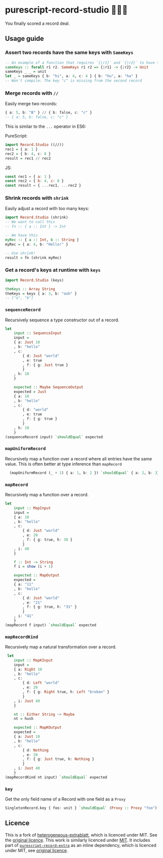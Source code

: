 # purescript-record-studio 📀📀📀

You finally scored a record deal.

## Usage guide

### Assert two records have the same keys with `SameKeys`

```purescript
-- An example of a function that requires `{|r1}` and `{|r2}` to have the same keys
sameKeys :: forall r1 r2. SameKeys r1 r2 => {|r1} -> {|r2} -> Unit
sameKeys _ _ = unit
let _ = sameKeys { b: "hi", a: 4, c: 4 } { b: "hu", a: "ha" }
-- Won't compile: The key "c" is missing from the second record
```

### Merge records with `//`
Easily merge two records:

```purescript
{ a: 5, b: "B" } // { b: false, c: "c" }
-- { a: 5, b: false, c: "c" }
```

This is similar to the `...` operator in ES6:

PureScript:
```purescript
import Record.Studio ((//))
rec1 = { a: 1 }
rec2 = { b: 4, c: 8 }
result = rec1 // rec2
```

JS:
```js
const rec1 = { a: 1 }
const rec2 = { b: 4, c: 8 }
const result = { ...rec1, ...rec2 }
```

### Shrink records with `shrink`
Easily adjust a record with too many keys:
```purescript
import Record.Studio (shrink)
-- We want to call this
-- fn :: { a :: Int } -> Int

-- We have this
myRec :: { a :: Int, b :: String }
myRec = { a: 4, b: "Hello!" }

-- Use shrink!
result = fn (shrink myRec)
```

### Get a record's keys at runtime with `keys`
```purescript
import Record.Studio (keys)

theKeys :: Array String
theKeys = keys { a: 3, b: "ooh" }
-- ["a", "b"]
```

### `sequenceRecord`
Recursively sequence a type constructor out of a record.

```purescript
let
    input :: SequenceInput
    input =
    { a: Just 10
    , b: "hello"
    , c:
        { d: Just "world"
        , e: true
        , f: { g: Just true }
        }
    , h: 10
    }

    expected :: Maybe SequenceOutput
    expected = Just
    { a: 10
    , b: "hello"
    , c:
        { d: "world"
        , e: true
        , f: { g: true }
        }
    , h: 10
    }
(sequenceRecord input) `shouldEqual` expected
```

### `mapUniformRecord`

Recursively map a function over a record where all entries have the same value.
This is often better at type inference than `mapRecord`
```purescript
  (mapUniformRecord (_ + 1) { a: 1, b: 2 }) `shouldEqual` { a: 2, b: 3}
```

### `mapRecord`

Recursively map a function over a record.
```purescript
let
    input :: MapInput
    input =
    { a: 10
    , b: "hello"
    , c:
        { d: Just "world"
        , e: 20
        , f: { g: true, h: 30 }
        }
    , i: 40
    }

    f :: Int -> String
    f i = show (i + 1)

    expected :: MapOutput
    expected =
    { a: "11"
    , b: "hello"
    , c:
        { d: Just "world"
        , e: "21"
        , f: { g: true, h: "31" }
        }
    , i: "41"
    }
(mapRecord f input) `shouldEqual` expected
```

### `mapRecordKind`

Recursively map a natural transformation over a record.

```purescript
 let
    input :: MapKInput
    input =
    { a: Right 10
    , b: "hello"
    , c:
        { d: Left "world"
        , e: 20
        , f: { g: Right true, h: Left "broken" }
        }
    , i: Just 40
    }

    nt :: Either String ~> Maybe
    nt = hush

    expected :: MapKOutput
    expected =
    { a: Just 10
    , b: "hello"
    , c:
        { d: Nothing
        , e: 20
        , f: { g: Just true, h: Nothing }
        }
    , i: Just 40
    }
(mapRecordKind nt input) `shouldEqual` expected
```

### `key` 

Get the only field name of a Record with one field as a `Proxy`

```purescript
SingletonRecord.key { foo: unit } `shouldEqual` (Proxy :: Proxy "foo")
```

## Licence
This is a fork of [heterogeneous-extrablatt](https://github.com/sigma-andex/purescript-heterogeneous-extrablatt), which is licenced under MIT. See the [original licence](./LICENCES/heterogeneous-extrablatt.LICENCE). This work is similarly licenced under [MIT](./LICENCE).
It includes part of [`purescript-record-extra`](https://github.com/justinwoo/purescript-record-extra) as an inline dependency, which is licenced under MIT, see [original licence](./LICENCES/record-extra.LICENCE).
